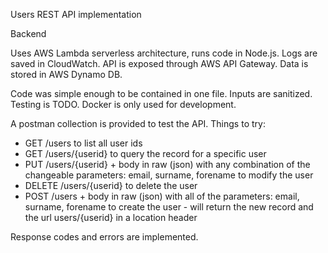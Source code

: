 Users REST API implementation

Backend

Uses AWS Lambda serverless architecture, runs code in Node.js. Logs are saved in CloudWatch.
API is exposed through AWS API Gateway.
Data is stored in AWS Dynamo DB.

Code was simple enough to be contained in one file.
Inputs are sanitized.
Testing is TODO.
Docker is only used for development.

A postman collection is provided to test the API.
Things to try:
- GET /users to list all user ids
- GET /users/{userid} to query the record for a specific user
- PUT /users/{userid} + body in raw (json) with any combination of the changeable parameters: email, surname, forename to modify the user
- DELETE /users/{userid} to delete the user
- POST /users  + body in raw (json) with all of the parameters: email, surname, forename to create the user - will return the new record and the url users/{userid} in a location header

Response codes and errors are implemented. 



